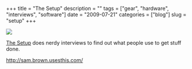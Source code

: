 +++
title = "The Setup"
description = ""
tags = ["gear", "hardware", "interviews", "software"]
date = "2009-07-21"
categories = ["blog"]
slug = "setup"
+++



  <div class="notebook-screenshot"><a href="http://sam.brown.usesthis.com/"><img src="//media.konigi.com/bluga/wt4a65925d1696f.jpg"/></a></div><p><a href="http://usesthis.com/">The Setup</a> does nerdy interviews to find out what people use to get stuff done. </p>
    
  <a href="http://sam.brown.usesthis.com/">http://sam.brown.usesthis.com/</a>
